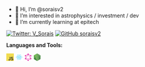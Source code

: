 - 👋 Hi, I’m @soraisv2
- 👀 I’m interested in astrophysics / investment / dev
- 🌱 I’m currently learning at epitech


[![Twitter: V_Sorais](https://img.shields.io/twitter/follow/V_Sorais?style=social)](https://twitter.com/V_Sorais)
[![GitHub soraisv2](https://img.shields.io/github/followers/soraisv2?label=follow&style=social)](https://github.com/soraisv2)

**Languages and Tools:**  

<code><img height="20" src="https://raw.githubusercontent.com/github/explore/80688e429a7d4ef2fca1e82350fe8e3517d3494d/topics/javascript/javascript.png"></code>
<code><img height="20" src="https://raw.githubusercontent.com/github/explore/80688e429a7d4ef2fca1e82350fe8e3517d3494d/topics/react/react.png"></code>
<code><img height="20" src="https://raw.githubusercontent.com/github/explore/5c058a388828bb5fde0bcafd4bc867b5bb3f26f3/topics/graphql/graphql.png"></code>
<code><img height="20" src="https://raw.githubusercontent.com/github/explore/80688e429a7d4ef2fca1e82350fe8e3517d3494d/topics/nodejs/nodejs.png"></code>    


<!---
soraisv2/soraisv2 is a ✨ special ✨ repository because its `README.md` (this file) appears on your GitHub profile.
You can click the Preview link to take a look at your changes.
--->
